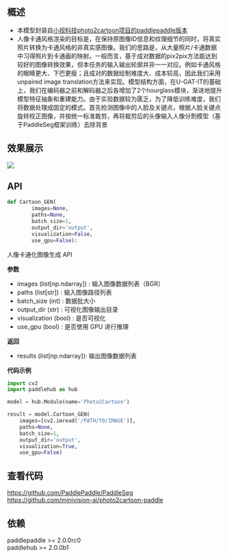 ## 概述
* 本模型封装自[小视科技photo2cartoon项目的paddlepaddle版本](https://github.com/minivision-ai/photo2cartoon-paddle)
* 人像卡通风格渲染的目标是，在保持原图像ID信息和纹理细节的同时，将真实照片转换为卡通风格的非真实感图像。我们的思路是，从大量照片/卡通数据中习得照片到卡通画的映射。一般而言，基于成对数据的pix2pix方法能达到较好的图像转换效果，但本任务的输入输出轮廓并非一一对应。例如卡通风格的眼睛更大、下巴更瘦；且成对的数据绘制难度大、成本较高，因此我们采用unpaired image translation方法来实现。模型结构方面，在U-GAT-IT的基础上，我们在编码器之前和解码器之后各增加了2个hourglass模块，渐进地提升模型特征抽象和重建能力。由于实验数据较为匮乏，为了降低训练难度，我们将数据处理成固定的模式。首先检测图像中的人脸及关键点，根据人脸关键点旋转校正图像，并按统一标准裁剪，再将裁剪后的头像输入人像分割模型（基于PaddleSeg框架训练）去除背景

## 效果展示
![](https://img-blog.csdnimg.cn/20201224164040624.jpg)

## API
```python
def Cartoon_GEN(
        images=None,
        paths=None,
        batch_size=1,
        output_dir='output',
        visualization=False,
        use_gpu=False):
```
人像卡通化图像生成 API

**参数**
* images (list[np.ndarray]) : 输入图像数据列表（BGR）
* paths (list[str]) : 输入图像路径列表
* batch_size (int) : 数据批大小
* output_dir (str) : 可视化图像输出目录
* visualization (bool) : 是否可视化
* use_gpu (bool) : 是否使用 GPU 进行推理

**返回**
* results (list[np.ndarray]): 输出图像数据列表

**代码示例**
```python
import cv2
import paddlehub as hub

model = hub.Module(name='Photo2Cartoon')

result = model.Cartoon_GEN(
    images=[cv2.imread('/PATH/TO/IMAGE')],
    paths=None,
    batch_size=1,
    output_dir='output',
    visualization=True,
    use_gpu=False)
```

## 查看代码
https://github.com/PaddlePaddle/PaddleSeg  
https://github.com/minivision-ai/photo2cartoon-paddle

## 依赖
paddlepaddle >= 2.0.0rc0  
paddlehub >= 2.0.0b1
